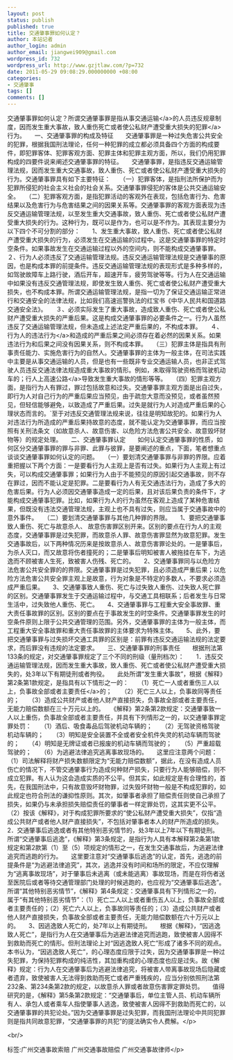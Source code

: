 ```yaml
---
layout: post
status: publish
published: true
title: 交通肇事罪如何认定？
author: 本站记者
author_login: admin
author_email: jiangwei909@gmail.com
wordpress_id: 732
wordpress_url: http://www.gzjtlaw.com/?p=732
date: 2011-05-29 09:08:29.000000000 +08:00
categories:
- 交通肇事
tags: []
comments: []
---
```

<p><p>交通肇事罪如何认定？所谓交通肇事罪是指从事<a>交通运输<&#47;a>的人员违反规章制度，因而发生重大事故，致人重伤死亡或者使公私财产遭受重大损失的<a>犯罪<&#47;a>行为。　　一、交通肇事罪的构成及特征　　交通肇事罪是一种过失危害公共安全的犯罪，根据我国刑法理论，任何一种犯罪的成立都必须具备四个方面的构成要件，即犯罪客体、犯罪客观方面、犯罪主体和犯罪主观方面，所以，我们仍用犯罪构成的四要件说来阐述交通肇事罪的特征。　　交通肇事罪，是指违反交通运输管理法规，因而发生重大交通事故，致人重伤、死亡或者使公私财产遭受重大损失的行为。交通肇事罪具有如下主要特征：　　（一）犯罪客体，是指刑法所保护而为犯罪所侵犯的社会主义社会的社会关系。交通肇事罪侵犯的客体是公共交通运输安全。　　（二）犯罪客观方面，是指犯罪活动的客观外在表现，包括危害行为、危害结果以及危害行为与危害结果之间的因果关系等。交通肇事罪的客观方面表现为违反交通运输管理法规，以至发生重大交通事故，致人重伤、死亡或者使公私财产遭受重大损失的行为。这种行为，既可以是作为，也可以是不作为。其表现主要分为以下四个不可分割的部分：　　1、发生重大事故，致人重伤、死亡或者使公私财产遭受重大损失的行为，必须发生在交通运输的过程中。这是交通肇事罪的特定时空条件。如果事故发生在交通运输过程以外的空间内，则不能构成交通肇事罪。　　２、行为人必须违反了交通运输管理法规。违反交通运输管理法规是交通肇事的原因，也是构成本罪的前提条件。违反交通运输管理法规的表现形式是多种多样的，如驾驶故障车上路行驶，酒后开车，超速开车，疲劳驾驶等等。行为人在交通运输中如果没有违反交通管理法规，即使发生致人重伤、死亡或者使公私财产遭受重大损失，也不构成本罪。所谓交通运输管理法规，是指一切为了保证交通运输正常进行和交通安全的法律法规，比如我们高速巡警执法的红宝书《中华人民共和国道路交通安全法》。　　３、必须实际发生了重大事故，造成致人重伤、死亡或者使公私财产遭受重大损失的严重后果。这是构成交通肇事罪的必要条件之一。行为人虽然违反了交通运输管理法规，但未造成上述法定严重后果的，不构成本罪。　　４、行为人的<a>违法行为<&#47;a>和造成的严重后果之间必须存在着必然的因果关系。如果违法行为和后果之间没有因果关系，则不构成本罪。　　（三）犯罪主体是指具有刑事责任能力、实施危害行为的自然人。交通肇事罪的主体为一般主体，在司法实践中主要是从事交通运输的人员，但是也有一些既非专业交通运输人员，也非正式驾驶人员违反交通法律法规造成重大事故的情形。例如，未取得驾驶资格而驾驶机动车的；行人上<a>高速公路<&#47;a>导致发生重大事故的情形等等。　　（四）犯罪主观方面，是指行为人有罪过，罪过包括故意和过失。交通肇事罪主观方面是出自过失，即行为人对自己行为的严重后果应当预见，由于疏忽大意而没预见，或者虽然预见，但轻信能够避免，以致造成了严重后果。过失是就行为人对造成严重后果的心理状态而言的。`至于对违反交通管理法规来说，往往是明知故犯的。如果行为人对违法行为所造成的严重后果持故意的态度，就不能认定为交通肇事罪，而应当按照有关刑法条文（如故意杀人、故意伤害、以危险方法危害公共安全、故意毁坏财物等）的规定处理。　　二、交通肇事罪认定　　如何认定交通肇事罪的性质，如何区分交通肇事罪的罪与非罪、此罪与彼罪，是要阐述的重点，下面，笔者想重点谈谈交通肇事罪如何认定的问题。　　（一）要划清交通肇事罪与非罪的界限。应着重把握以下两个方面：一是要看行为人主观上是否有过失。如果行为人主观上有过失，可以构成交通肇事罪；如果行为人由于不能预见的原因引起交通事故，则不存在罪过，因而不能认定是犯罪。二是要看行为人有无交通违法行为，造成了多大的危害后果。行为人必须因交通肇事造成一定的后果，且对该后果负责的条件下，才能构成交通肇事犯罪。比如，如果行为人的行为虽然在客观上造成了某种危害结果，但既没有违法交通管理法规，主观上也不具有过失，则应当属于交通事故中的意外事件。　　（二）要划清交通肇事罪与其他几种罪的界限。　　1、要把交通肇事致人重伤、死亡与故意杀人、 故意伤害罪区别开来。区别的要点在行为人的主观态度，交通肇事罪是过失犯罪，而故意杀人罪、故意伤害罪显然为故意犯罪。发生交通事故后，以下两种情况历来是按故意杀人、故意伤害罪论处的。一是肇事后，为杀人灭口，而又故意将伤者撞死的；二是肇事后明知被害人被拖挂在车下，为逃逸而不顾被害人生死，致被害人伤残、死亡的。　　2、交通肇事罪同与以危险方法危害公共安全罪的的界限。交通肇事罪是过失犯罪，且必须造成严重后果；以危险方法危害公共安全罪主观上是故意，行为对象是不特定的多数人，不要求必须造成严重后果。　　3、交通肇事致人重伤、死亡与过失致人重伤、过失致人死亡罪的区别。交通肇事罪发生于交通运输过程中，与交通工具相联系；后者发生与日常生活中，过失致他人重伤、死亡。　　4、交通肇事罪与工程重大安全事故罪、重大责任事故罪的区别。区别的要点在于事故发生的时空条件。交通肇事罪发生的时空条件原则上限于公共交通管理的范围。另外，交通肇事罪的主体为一般主体，而工程重大安全事故罪和重大责任事故罪的主体要求为特殊主体。　　5、此外，要把交通肇事罪与过失损坏交通工具罪的区别是：前罪有违反交通运输法规的法定要求，而后罪没有违规的法定要求。　　三、交通肇事罪的刑事责任　　根据刑法第133条的规定，对交通肇事罪规定了三个不同的刑级（量刑档次）：　　1．违反交通运输管理法规，因而发生重大事故，致人重伤、死亡或者使公私财产遭受重大损失的，处3年以下有期徒刑或者拘役。　　此处所谓&ldquo;发生重大事故&rdquo;，根据《解释》第2条第1款规定，是指具有以下情形之一的：　　（1）死亡一人或者重伤三人以上，负事故全部或者<a>主要责任<&#47;a>的；　　（2）死亡三人以上，负事故同等责任的；　　（3）造成公共财产或者他人财产直接损失，负事故全部或者主要责任，无能力赔偿数额在三十万元以上的。　　《解释》第2条第2款规定：交通肇事致一人以上重伤，负事故全部或者主要责任，并具有下列情形之一的，以交通肇事罪定罪处罚：　　（1）酒后、吸食毒品后驾驶机动车辆的；　　（2）无驾驶资格驾驶机动车辆的；　　（3）明知是安全装置不全或者安全机件失灵的机动车辆而驾驶的；　　（4）明知是无牌证或者已报废的机动车辆而驾驶的；　　（5）严重超载驾驶的；　　（6）为逃避法律追究逃离事故现场的。　　这里应注意两个问题：　　（1）司法解释将财产损失数额限定为&ldquo;无能力赔偿数额&rdquo;，据此，在没有造成人员伤亡的情况下，不管交通肇事行为造成何种财产损失，只要行为人能够赔偿，则不成立犯罪。有人认为这会造成实质的不公平。但其实，如此规定是有合理性的，首先，在我国刑法中，只有故意毁坏财物罪，过失毁坏财物一般是不构成犯罪的，如此规定也符合刑法的谦抑性原则。其次，如肇事者承担了赔偿责任则使自己承担了损失，如果仍与未承担损失赔偿责任的肇事者一样定罪处罚，这其实更不公平。　　（2）按该《解释》，对于构成犯罪所要求的&ldquo;使公私财产遭受重大损失&rdquo;，仅指&ldquo;造成公共财产或者他人财产直接损失&rdquo;，不包括对肇事者本人的财产所造成的损失。　　2．交通肇事后逃逸或者有其他特别恶劣情节的，处3年以上7年以下有期徒刑。　　所谓&ldquo;交通肇事后逃逸&rdquo;，《解释》第3条规定，是指行为人具有本解释第2条第1款规定和第2款第（1）至（5）项规定的情形之一，在发生交通事故后，为逃避法律追究而逃跑的行为。　　这里要注意对&ldquo;交通肇事后逃逸&rdquo;的认定，首先，逃逸的前提条件是&ldquo;为逃避法律追究&rdquo;，其次，逃逸并没有时间和场所的限定，不应仅理解为&ldquo;逃离事故现场&rdquo;，对于肇事后未逃离（或未能逃离）事故现场，而是在将伤者送至医院后或者等待交通管理部门处理的时候逃跑的，也应视为&ldquo;交通肇事后逃逸&rdquo;。　　所谓&ldquo;其他特别恶劣情节&rdquo;，《解释》第4条规定：交通肇事具有下列情形之一的，属于&ldquo;有其他特别恶劣情节&rdquo;：（1）死亡二人以上或者重伤五人以上，负事故全部或者主要责任的；（2）死亡六人以上，负事故同等责任的；（3）造成公共财产或者他人财产直接损失，负事故全部或者主要责任，无能力赔偿数额在六十万元以上的。　　3、因逃逸致人死亡的，处7年以上有期徒刑。　　根据《解释》，&ldquo;因逃逸致人死亡&rdquo;，是指行为人在交通肇事后为逃避法律追究而逃跑，致使被害人因得不到救助而死亡的情形。但刑法理论上对&ldquo;因逃逸致人死亡&rdquo;形成了诸多不同的观点。本书认为，&ldquo;因逃逸致人死亡&rdquo;，的心理态度应限于过失，因为交通肇事罪是一种过失犯罪，为保持犯罪构成的纯洁性，其加重构成的心理态度也应是过失。故《解释》规定：行为人在交通肇事后为逃避法律追究，将被害人带离事故现场后隐藏或者遗弃，致使被害人无法得到救助而死亡或者严重残疾的，应当分别依照刑法第232条、第234条第2款的规定，以故意杀人罪或者故意伤害罪定罪处罚。　　值得研究的是，《解释》第5条第2款规定：&ldquo;交通肇事后，单位主管人员、机动车辆所有人、承包人或者乘车人指使肇事人逃逸，致使被害人因得不到救助而死亡的，以交通肇事罪的共犯论处。&rdquo;因为交通肇事罪是过失犯罪，而我国刑法理论中共同犯罪则是指共同故意犯罪，&ldquo;交通肇事罪的共犯&rdquo;的提法确实令人费解。<&#47;p><br&#47;><p>标签:广州交通事故索赔 广州交通事故赔偿 广州交通事故律师<&#47;p>

